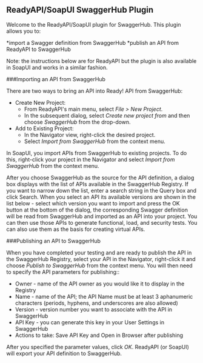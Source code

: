 ## ReadyAPI/SoapUI SwaggerHub Plugin

Welcome to the ReadyAPI/SoapUI plugin for SwaggerHub. This plugin allows you to:

*import a Swagger definition from SwaggerHub
*publish an API from ReadyAPI to SwaggerHub

Note: the instructions below are for ReadyAPI but the plugin is also available in SoapUI and works in a similar fashion.

###Importing an API from SwaggerHub

There are two ways to bring an API into Ready! API from SwaggerHub:

* Create New Project: 
  * From ReadyAPI's main menu, select *File > New Project*.
  * In the subsequent dialog, select *Create new project from* and then choose *SwaggerHub* from the drop-down.
* Add to Existing Project:
  * In the Navigator view, right-click the desired project.
  * Select *Import from SwaggerHub* from the context menu.
 
In SoapUI, you import APIs from SwaggerHub to existing projects. To do this, right-click your project in the Navigator and select *Import from SwaggerHub* from the context menu.
  
After you choose SwaggerHub as the source for the API definition, a dialog box displays with the list of APIs available 
in the SwaggerHub Registry. If you want to narrow down the list, enter a search string in the Query box and click Search.
When you select an API its available versions are shown in the list below - select which version you want to import and 
press the OK button at the bottom of the dialog, the corresponding Swagger definition will be read from SwaggerHub and 
imported as an API into your project. You can then use those APIs to generate functional, load, and security tests. 
You can also use them as the basis for creating virtual APIs.

###Publishing an API to SwaggerHub

When you have completed your testing and are ready to publish the API in the SwaggerHub Registry, select your API in the Navigator, right-click it and choose *Publish to SwaggerHub* from the context menu.  You will then need to specify the API parameters for publishing::

* Owner - name of the API owner as you would like it to display in the Registry
* Name - name of the API; the API Name must be at least 3 aphanumeric characters (periods, hyphens, and underscores are also allowed)
* Version - version number you want to associate with the API in SwaggerHub
* API Key - you can generate this key in your User Settings in SwaggerHub
* Actions to take: Save API Key and Open in Browser after publishing

After you specified the parameter values, click *OK*. ReadyAPI (or SoapUI) will export your API definition to SwaggerHub.



